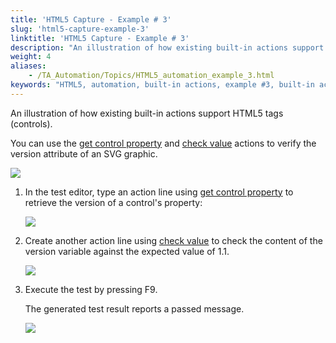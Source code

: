 ```yaml
--- 
title: 'HTML5 Capture - Example # 3'
slug: 'html5-capture-example-3'
linktitle: 'HTML5 Capture - Example # 3'
description: "An illustration of how existing built-in actions support HTML5 tags (controls)."
weight: 4
aliases: 
    - /TA_Automation/Topics/HTML5_automation_example_3.html
keywords: "HTML5, automation, built-in actions, example #3, built-in actions, HTML5 automation, example #3"
---
```


An illustration of how existing built-in actions support HTML5 tags \(controls\).

You can use the [get control property](/TA_Automation/Topics/bia_get_control_property.html) and [check value](/TA_Automation/Topics/bia_check_value.html) actions to verify the version attribute of an SVG graphic.

![](/images/TA_Automation/Images/html5_get_control_property.png)

1.  In the test editor, type an action line using [get control property](/TA_Automation/Topics/bia_get_control_property.html) to retrieve the version of a control's property:

    ![](/images/TA_Automation/Images/html5_bia_get_control_property.png)

2.  Create another action line using [check value](/TA_Automation/Topics/bia_check_value.html) to check the content of the version variable against the expected value of 1.1.

    ![](/images/TA_Automation/Images/html5_bia_check_value.png)

3.  Execute the test by pressing F9.

    The generated test result reports a passed message.

    ![](/images/TA_Automation/Images/html5_result.png)




